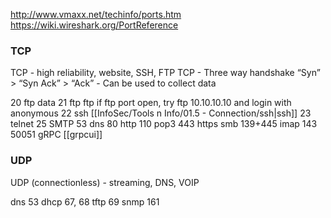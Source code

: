 

http://www.vmaxx.net/techinfo/ports.htm
https://wiki.wireshark.org/PortReference
### TCP
TCP - high reliability, website, SSH, FTP
TCP - Three way handshake “Syn” > “Syn Ack” > “Ack” - Can be used to collect data

20 ftp data
21 ftp                ftp     if ftp port open, try ftp 10.10.10.10 and login with anonymous
22 ssh               [[InfoSec/Tools n Info/01.5 - Connection/ssh|ssh]]
23 telnet
25 SMTP
53 dns
80 http
110 pop3
443 https
smb 139+445
imap 143
50051     gRPC            [[grpcui]]

### UDP 
UDP (connectionless) - streaming, DNS, VOIP

dns 53
dhcp 67, 68
tftp 69
snmp 161
